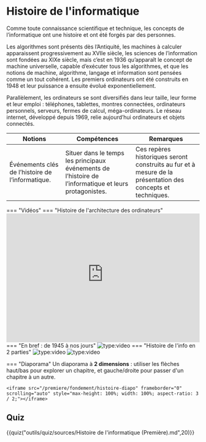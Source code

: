 # Histoire de l'informatique

Comme toute connaissance scientifique et technique, les concepts de l’informatique ont une histoire et ont été forgés par des personnes. 

Les algorithmes sont présents dès l’Antiquité, les machines à calculer apparaissent progressivement au XVIIe siècle, les sciences de l’information sont fondées au XIXe siècle, mais c’est en 1936 qu’apparaît le concept de machine universelle, capable d’exécuter tous les algorithmes, et que les notions de machine, algorithme, langage et information sont pensées comme un tout cohérent. Les premiers ordinateurs ont été construits en 1948 et leur puissance a ensuite évolué exponentiellement.

Parallèlement, les ordinateurs se sont diversifiés dans leur taille, leur forme et leur emploi : téléphones, tablettes, montres connectées, ordinateurs personnels, serveurs, fermes de calcul, méga-ordinateurs. Le réseau internet, développé depuis 1969, relie aujourd’hui ordinateurs et objets connectés.

|Notions|Compétences|Remarques|
|--|--|--| 
Événements clés de l’histoire de l’informatique. | Situer dans le temps les principaux événements de l’histoire de l’informatique et leurs protagonistes.| Ces repères historiques seront construits au fur et à mesure de la présentation des concepts et techniques.


=== "Vidéos"
    === "Histoire de l'architecture des ordinateurs"
        <iframe title="Une histoire de l’architecture des ordinateurs - Les cours Lumni - Lycée" src="https://video.lycee-experimental.org/videos/embed/c26bcb62-baeb-47bc-9916-abd2ad502839" allowfullscreen="" sandbox="allow-same-origin allow-scripts allow-popups" style="width: 100%; aspect-ratio: 3 / 2;" frameborder="0"></iframe>
    === "En bref : de 1945 à nos jours"
        ![type:video](https://www.youtube.com/embed/dcN9QXxmRqk)
    === "Histoire de l'info en 2 parties"
        ![type:video](https://www.youtube.com/embed/dJdiSN9q5QE)
        ![type:video](https://www.youtube.com/embed/NNxAKALRePo)
     
=== "Diaporama"
    Un diaporama à **2 dimensions** : utiliser les flèches haut/bas pour explorer un chapitre, et gauche/droite pour passer d'un chapitre à un autre.

    <iframe src="/premiere/fondement/histoire-diapo" frameborder="0" scrolling="auto" style="max-height: 100%; width: 100%; aspect-ratio: 3 / 2;"></iframe>

## Quiz

{{quiz("outils/quiz/sources/Histoire de l'informatique (Première).md",20)}}

